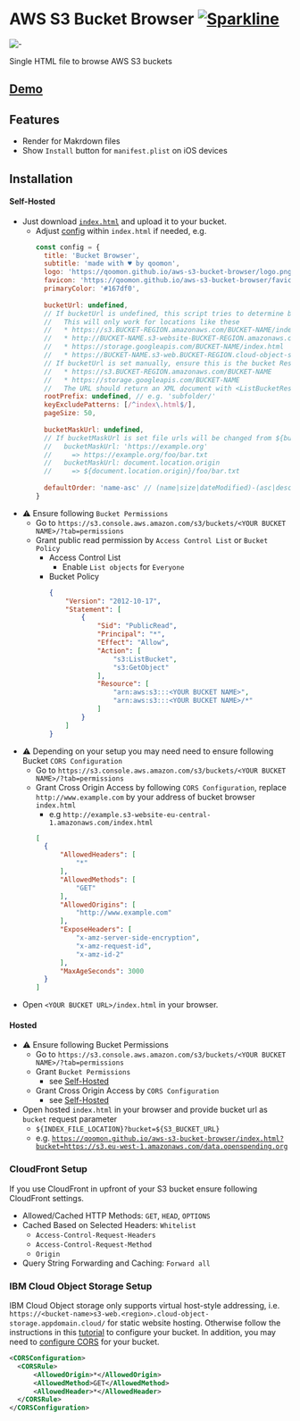 # AWS S3 Bucket Browser [![Sparkline](https://stars.medv.io/qoomon/aws-s3-bucket-browser.svg)](https://stars.medv.io/qoomon/aws-s3-bucket-browser)
![-](favicon.ico)

Single HTML file to browse AWS S3 buckets
## [Demo](https://qoomon.github.io/aws-s3-bucket-browser/index.html?bucket=https://s3.amazonaws.com/spacenet-dataset#spacenet/)

## Features
* Render for Makrdown files
* Show `Install` button for `manifest.plist` on iOS devices

## Installation

#### Self-Hosted
* Just download [`index.html`](index.html) and upload it to your bucket.
  * Adjust [config](index.html#L8-L37) within `index.html` if needed, e.g.
    ```js
    const config = {
      title: 'Bucket Browser',
      subtitle: 'made with ♥ by qoomon',
      logo: 'https://qoomon.github.io/aws-s3-bucket-browser/logo.png',
      favicon: 'https://qoomon.github.io/aws-s3-bucket-browser/favicon.ico',
      primaryColor: '#167df0',
      
      bucketUrl: undefined,
      // If bucketUrl is undefined, this script tries to determine bucket Rest API URL from this file location itself.
      //   This will only work for locations like these
      //   * https://s3.BUCKET-REGION.amazonaws.com/BUCKET-NAME/index.html
      //   * http://BUCKET-NAME.s3-website-BUCKET-REGION.amazonaws.com/index.html
      //   * https://storage.googleapis.com/BUCKET-NAME/index.html
      //   * https://BUCKET-NAME.s3-web.BUCKET-REGION.cloud-object-storage.appdomain.cloud/
      // If bucketUrl is set manually, ensure this is the bucket Rest API URL, e.g.
      //   * https://s3.BUCKET-REGION.amazonaws.com/BUCKET-NAME
      //   * https://storage.googleapis.com/BUCKET-NAME
      //   The URL should return an XML document with <ListBucketResult> as root element.
      rootPrefix: undefined, // e.g. 'subfolder/'
      keyExcludePatterns: [/^index\.html$/],
      pageSize: 50,
      
      bucketMaskUrl: undefined, 
      // If bucketMaskUrl is set file urls will be changed from ${bucketUrl}/${file} to ${bucketMaskUrl}/${file}
      //   bucketMaskUrl: 'https://example.org'
      //     => https://example.org/foo/bar.txt 
      //   bucketMaskUrl: document.location.origin
      //     => ${document.location.origin}/foo/bar.txt 
      
      defaultOrder: 'name-asc' // (name|size|dateModified)-(asc|desc)
    }
    ```
* ⚠️ Ensure following `Bucket Permissions`
  * Go to `https://s3.console.aws.amazon.com/s3/buckets/<YOUR BUCKET NAME>/?tab=permissions`
  * Grant public read permission by `Access Control List` or `Bucket Policy`
    * Access Control List
      * Enable `List objects` for `Everyone`
    * Bucket Policy
      ```json
      {
          "Version": "2012-10-17",
          "Statement": [
              {
                  "Sid": "PublicRead",
                  "Principal": "*",
                  "Effect": "Allow",
                  "Action": [
                      "s3:ListBucket",
                      "s3:GetObject"
                  ],
                  "Resource": [
                      "arn:aws:s3:::<YOUR BUCKET NAME>",
                      "arn:aws:s3:::<YOUR BUCKET NAME>/*"
                  ]
              }
          ]
      }
      ```
* ⚠️ Depending on your setup you may need need to ensure following Bucket `CORS Configuration`
  * Go to `https://s3.console.aws.amazon.com/s3/buckets/<YOUR BUCKET NAME>/?tab=permissions`
  * Grant Cross Origin Access by following `CORS Configuration`, replace `http://www.example.com` by your address of bucket browser `index.html` 
    * e.g `http://example.s3-website-eu-central-1.amazonaws.com/index.html`
    ```json
    [
      {
          "AllowedHeaders": [
              "*"
          ],
          "AllowedMethods": [
              "GET"
          ],
          "AllowedOrigins": [
              "http://www.example.com"
          ],
          "ExposeHeaders": [
              "x-amz-server-side-encryption",
              "x-amz-request-id",
              "x-amz-id-2"
          ],
          "MaxAgeSeconds": 3000
      }
    ]
    ```
* Open `<YOUR BUCKET URL>/index.html` in your browser.

#### Hosted
* ⚠️ Ensure following Bucket Permissions
  * Go to `https://s3.console.aws.amazon.com/s3/buckets/<YOUR BUCKET NAME>/?tab=permissions`
  * Grant `Bucket Permissions`
    * see [Self-Hosted](#self-hosted)
  * Grant Cross Origin Access by `CORS Configuration`
    * see [Self-Hosted](#self-hosted)
* Open hosted `index.html` in your browser and provide bucket url as `bucket` request parameter
  * `${INDEX_FILE_LOCATION}?bucket=${S3_BUCKET_URL}` 
  * e.g. [`https://qoomon.github.io/aws-s3-bucket-browser/index.html?bucket=https://s3.eu-west-1.amazonaws.com/data.openspending.org`](https://qoomon.github.io/aws-s3-bucket-browser/index.html?bucket=https://s3.eu-west-1.amazonaws.com/data.openspending.org)


### CloudFront Setup
If you use CloudFront in upfront of your S3 bucket ensure following CloudFront settings.
- Allowed/Cached HTTP Methods: `GET`, `HEAD`, `OPTIONS`
- Cached Based on Selected Headers: `Whitelist`
  - `Access-Control-Request-Headers`
  - `Access-Control-Request-Method`
  - `Origin`
- Query String Forwarding and Caching: `Forward all`

### IBM Cloud Object Storage Setup
IBM Cloud Object storage only supports virtual host-style addressing, i.e. `https://<bucket-name>s3-web.<region>.cloud-object-storage.appdomain.cloud/` for static website hosting. Otherwise follow the instructions
in this [tutorial](https://cloud.ibm.com/docs/cloud-object-storage?topic=cloud-object-storage-static-website-tutorial) to configure your bucket. In addition, you may need to [configure CORS](https://cloud.ibm.com/docs/cloud-object-storage?topic=cloud-object-storage-curl#curl-new-cors) for your bucket.

```xml
<CORSConfiguration>
  <CORSRule>
      <AllowedOrigin>*</AllowedOrigin>
      <AllowedMethod>GET</AllowedMethod>
      <AllowedHeader>*</AllowedHeader>
  </CORSRule>
</CORSConfiguration>
```
